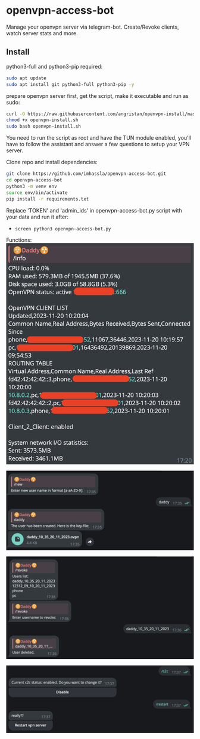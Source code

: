 # openvpn-access-bot
Manage your openvpn server via telegram-bot. Create/Revoke clients, watch server stats and more.

## Install
python3-full and python3-pip required:
```sh
sudo apt update
sudo apt install git python3-full python3-pip -y
```

prepare openvpn server first, get the script, make it executable and run as sudo:
```bash
curl -O https://raw.githubusercontent.com/angristan/openvpn-install/master/openvpn-install.sh
chmod +x openvpn-install.sh
sudo bash openvpn-install.sh
```

You need to run the script as root and have the TUN module enabled, you'll have to follow the assistant and answer a few questions to setup your VPN server.

Clone repo and install dependencies:
```bash
git clone https://github.com/imhassla/openvpn-access-bot.git
cd openvpn-access-bot
python3 -m venv env
source env/bin/activate
pip install -r requirements.txt
```

Replace 'TOKEN' and 'admin_ids' in openvpn-access-bot.py script with your data and run it after:
- `screen python3 openvpn-access-bot.py`
  
Functions:
![alt text](https://github.com/imhassla/openvpn-access-bot/blob/main/img/demo1.png)

![alt text](https://github.com/imhassla/openvpn-access-bot/blob/main/img/demo2.png)

![alt text](https://github.com/imhassla/openvpn-access-bot/blob/main/img/demo3.png)

![alt text](https://github.com/imhassla/openvpn-access-bot/blob/main/img/demo4.png)
